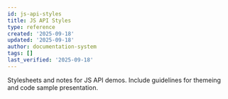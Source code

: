 ```yaml
---
id: js-api-styles
title: JS API Styles
type: reference
created: '2025-09-18'
updated: '2025-09-18'
author: documentation-system
tags: []
last_verified: '2025-09-18'
---
```


Stylesheets and notes for JS API demos. Include guidelines for themeing and code sample presentation.

